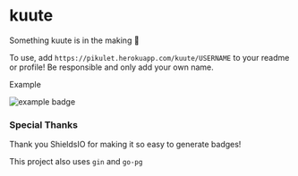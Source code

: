 # kuute
Something kuute is in the making :unicorn:

To use, add 
`https://pikulet.herokuapp.com/kuute/USERNAME` to your readme or profile! Be responsible and only add your own name.

Example

![example badge](https://user-images.githubusercontent.com/24848927/105484622-919ab200-5ce6-11eb-8981-4f61b1163ba4.png)

### Special Thanks

Thank you ShieldsIO for making it so easy to generate badges!

This project also uses `gin` and `go-pg`
